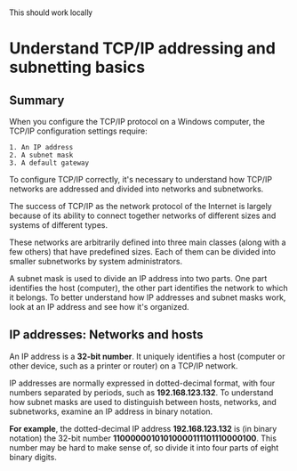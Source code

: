 <!DOCTYPE html>
<html>
<head>
    <link href="https://fonts.googleapis.com/css2?family=Roboto:wght@400;700&display=swap" rel="stylesheet">
</head>
<body>
    <div style="font-family: 'Roboto', sans-serif;">
        This should work locally
    </div>
</body>
</html>

# Understand TCP/IP addressing and subnetting basics

## Summary

When you configure the TCP/IP protocol on a Windows computer, the TCP/IP configuration settings require:
```
1. An IP address
2. A subnet mask
3. A default gateway
```
To configure TCP/IP correctly, it's necessary to understand how TCP/IP networks are addressed and divided into networks and subnetworks.

The success of TCP/IP as the network protocol of the Internet is largely because of its ability to connect together networks of different sizes and systems of different types. 

These networks are arbitrarily defined into three main classes (along with a few others) that have predefined sizes. Each of them can be divided into smaller subnetworks by system administrators.

A subnet mask is used to divide an IP address into two parts. One part identifies the host (computer), the other part identifies the network to which it belongs. To better understand how IP addresses and subnet masks work, look at an IP address and see how it's organized.

## IP addresses: Networks and hosts

An IP address is a **32-bit number**. It uniquely identifies a host (computer or other device, such as a printer or router) on a TCP/IP network.

IP addresses are normally expressed in dotted-decimal format, with four numbers separated by periods, such as **192.168.123.132**. To understand how subnet masks are used to distinguish between hosts, networks, and subnetworks, examine an IP address in binary notation.

**For example**, the dotted-decimal IP address **192.168.123.132** is (in binary notation) the 32-bit number **11000000101010000111101110000100**. This number may be hard to make sense of, so divide it into four parts of eight binary digits.
